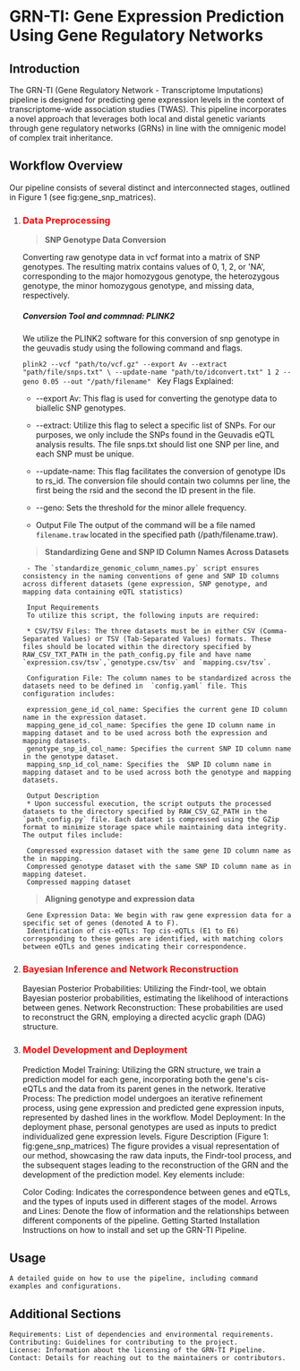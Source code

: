 # GRN-TI: Gene Expression Prediction Using Gene Regulatory Networks

## Introduction

The GRN-TI (Gene Regulatory Network - Transcriptome Imputations) pipeline is designed for predicting gene expression levels in the context of transcriptome-wide association studies (TWAS). This pipeline incorporates a novel approach that leverages both local and distal genetic variants through gene regulatory networks (GRNs) in line with the omnigenic model of complex trait inheritance.

## Workflow Overview
Our pipeline consists of several distinct and interconnected stages, outlined in Figure 1 (see fig:gene_snp_matrices).

 
1. ### <span style="color:red;">Data Preprocessing</span>

    > **SNP Genotype Data Conversion**

    Converting raw genotype data in vcf format into a matrix of SNP genotypes. The resulting matrix contains values of 0, 1, 2, or 'NA', corresponding to the major homozygous genotype, the heterozygous genotype, the minor homozygous genotype, and missing data, respectively.

    ##### Conversion Tool and commnad: PLINK2
    We utilize the PLINK2 software for this conversion of snp genotype in the geuvadis study using the following command and flags.

    `plink2 --vcf "path/to/vcf.gz" --export Av --extract "path/file/snps.txt" \
        --update-name "path/to/idconvert.txt" 1 2 --geno 0.05 --out "/path/filename"
    `
    Key Flags Explained:

    * --export Av: This flag is used for converting the genotype data to biallelic SNP genotypes.

    * --extract: Utilize this flag to select a specific list of SNPs. For our purposes, we only include the SNPs found in the Geuvadis eQTL analysis results. The file snps.txt should list one SNP per line, and each SNP must be unique.

    * --update-name: This flag facilitates the conversion of genotype IDs to rs_id. The conversion file should contain two columns per line, the first being the rsid and the second the ID present in the file.

    * --geno: Sets the threshold for the minor allele frequency.

    * Output File
    The output of the command will be a file named `filename.traw` located in the specified path (/path/filename.traw). 

    > **Standardizing Gene and SNP ID Column Names Across Datasets**

        - The `standardize_genomic_column_names.py` script ensures consistency in the naming conventions of gene and SNP ID columns across different datasets (gene expression, SNP genotype, and mapping data containing eQTL statistics)

        Input Requirements
        To utilize this script, the following inputs are required:

        * CSV/TSV Files: The three datasets must be in either CSV (Comma-Separated Values) or TSV (Tab-Separated Values) formats. These files should be located within the directory specified by RAW_CSV_TXT_PATH in the path_config.py file and have name `expression.csv/tsv`,`genotype.csv/tsv` and `mapping.csv/tsv`.

        Configuration File: The column names to be standardized across the datasets need to be defined in  `config.yaml` file. This configuration includes:

        expression_gene_id_col_name: Specifies the current gene ID column name in the expression dataset.
        mapping_gene_id_col_name: Specifies the gene ID column name in mapping dataset and to be used across both the expression and mapping datasets.
        genotype_snp_id_col_name: Specifies the current SNP ID column name in the genotype dataset.
        mapping_snp_id_col_name: Specifies the  SNP ID column name in mapping dataset and to be used across both the genotype and mapping datasets.

        Output Description
        * Upon successful execution, the script outputs the processed datasets to the directory specified by RAW_CSV_GZ_PATH in the `path_config.py` file. Each dataset is compressed using the GZip format to minimize storage space while maintaining data integrity. The output files include:

        Compressed expression dataset with the same gene ID column name as the in mapping.
        Compressed genotype dataset with the same SNP ID column name as in mapping dateset.
        Compressed mapping dataset

	 > **Aligning genotype and expression data**

        Gene Expression Data: We begin with raw gene expression data for a specific set of genes (denoted A to F).
        Identification of cis-eQTLs: Top cis-eQTLs (E1 to E6) corresponding to these genes are identified, with matching colors between eQTLs and genes indicating their correspondence.

2. ### <span style="color:red;">Bayesian Inference and Network Reconstruction </span>

    Bayesian Posterior Probabilities: Utilizing the Findr-tool, we obtain Bayesian posterior probabilities, estimating the likelihood of interactions between genes.
    Network Reconstruction: These probabilities are used to reconstruct the GRN, employing a directed acyclic graph (DAG) structure.

3. ### <span style="color:red;">Model Development and Deployment</span>
    Prediction Model Training: Utilizing the GRN structure, we train a prediction model for each gene, incorporating both the gene's cis-eQTLs and the data from its parent genes in the network.
    Iterative Process: The prediction model undergoes an iterative refinement process, using gene expression and predicted gene expression inputs, represented by dashed lines in the workflow.
    Model Deployment: In the deployment phase, personal genotypes are used as inputs to predict individualized gene expression levels.
    Figure Description (Figure 1: fig:gene_snp_matrices)
    The figure provides a visual representation of our method, showcasing the raw data inputs, the Findr-tool process, and the subsequent stages leading to the reconstruction of the GRN and the development of the prediction model. Key elements include:

    Color Coding: Indicates the correspondence between genes and eQTLs, and the types of inputs used in different stages of the model.
    Arrows and Lines: Denote the flow of information and the relationships between different components of the pipeline.
    Getting Started
    Installation
    Instructions on how to install and set up the GRN-TI Pipeline.

##  Usage
    A detailed guide on how to use the pipeline, including command examples and configurations.

## Additional Sections
    Requirements: List of dependencies and environmental requirements.
    Contributing: Guidelines for contributing to the project.
    License: Information about the licensing of the GRN-TI Pipeline.
    Contact: Details for reaching out to the maintainers or contributors.
